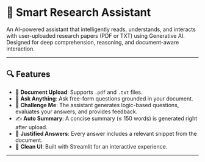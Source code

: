 # 🤖 Smart Research Assistant

An AI-powered assistant that intelligently reads, understands, and interacts with user-uploaded research papers (PDF or TXT) using Generative AI. Designed for deep comprehension, reasoning, and document-aware interaction.

---

## 🔍 Features

- 📄 **Document Upload**: Supports `.pdf` and `.txt` files.
- 🧠 **Ask Anything**: Ask free-form questions grounded in your document.
- 🧩 **Challenge Me**: The assistant generates logic-based questions, evaluates your answers, and provides feedback.
- ✍️ **Auto Summary**: A concise summary (≤ 150 words) is generated right after upload.
- 📌 **Justified Answers**: Every answer includes a relevant snippet from the document.
- 💬 **Clean UI**: Built with Streamlit for an interactive experience.

---
